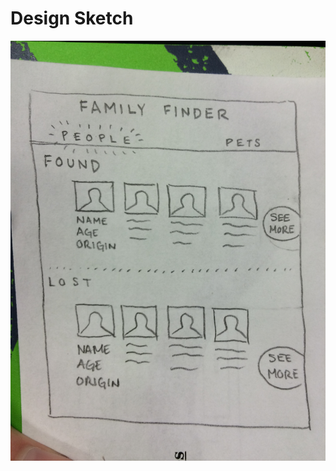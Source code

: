 # Design Sketch

![Alt text](https://github.com/tapa8728/Earthquake-App/blob/master/1.JPG "Optional title")
